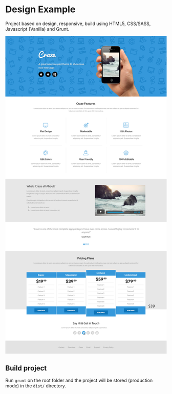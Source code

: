 # Design Example

Project based on design, responsive, build using HTML5, CSS/SASS, Javascript (Vanilla) and Grunt.

![Alt text](/sreenshot.jpg?raw=true)

## Build project

Run `grunt` on the root folder and the project will be stored (production mode) in the `dist/` directory.
